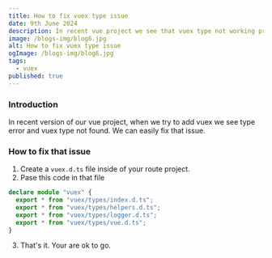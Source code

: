 ```yaml
---
title: How to fix vuex type issue
date: 9th June 2024
description: In recent vue project we see that vuex type not working properly. We will fix that type issue and make vuex type workable
image: /blogs-img/blog6.jpg
alt: How to fix vuex type issue
ogImage: /blogs-img/blog6.jpg
tags:
  - vuex
published: true
---
```


### Introduction

In recent version of our vue project, when we try to add vuex we see type error and vuex type not found. We can easily fix that issue.

### How to fix that issue

1. Create a `vuex.d.ts` file inside of your route project.
2. Pase this code in that file
```ts
declare module "vuex" {
  export * from "vuex/types/index.d.ts";
  export * from "vuex/types/helpers.d.ts";
  export * from "vuex/types/logger.d.ts";
  export * from "vuex/types/vue.d.ts";
}

```
3. That's it. Your are ok to go.
